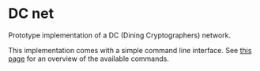 DC net
======

Prototype implementation of a DC (Dining Cryptographers) network.

This implementation comes with a simple command line interface. See [this page](https://github.com/25A0/DCnet/wiki/Commands) for an overview of the available commands.

